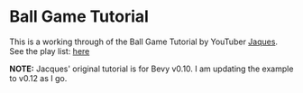 # Ball Game Tutorial #

This is a working through of the Ball Game Tutorial by YouTuber [Jaques]( https://www.youtube.com/@jacques-dev). See the play list: [here](https://www.youtube.com/playlist?list=PLVnntJRoP85JHGX7rGDu6LaF3fmDDbqyd)

**NOTE:** Jacques' original tutorial is for Bevy v0.10. I am updating the example to v0.12 as I go.



